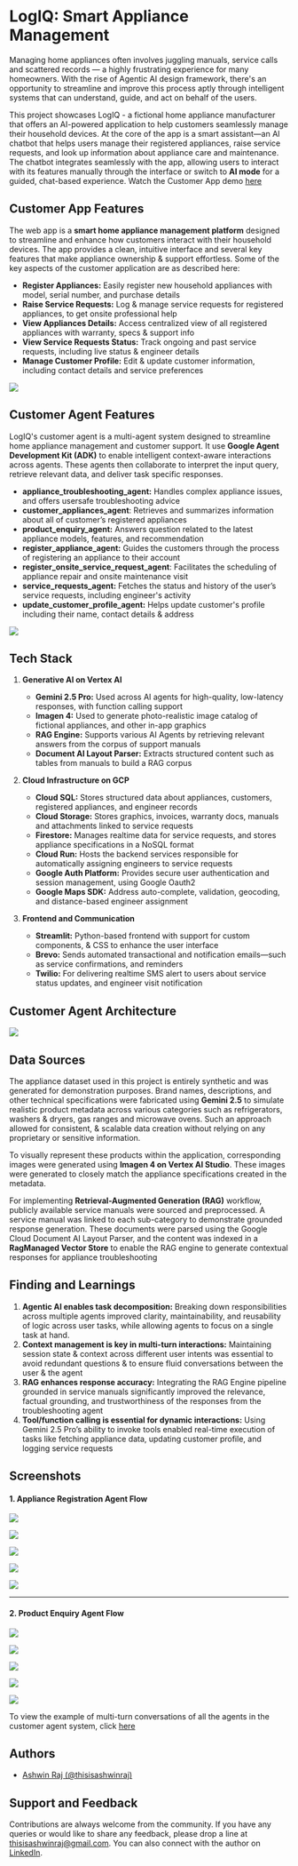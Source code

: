# LogIQ: Smart Appliance Management

Managing home appliances often involves juggling manuals, service calls and scattered records — a highly frustrating experience for many homeowners. With the rise of Agentic AI design framework, there's an opportunity to streamline and improve this process aptly through intelligent systems that can understand, guide, and act on behalf of the users.

This project showcases LogIQ - a fictional home appliance manufacturer that offers an AI-powered application to help customers seamlessly manage their household devices. At the core of the app is a smart assistant—an  AI chatbot that helps users manage their registered appliances, raise service requests, and look up information about appliance care and maintenance. The chatbot integrates seamlessly with the app, allowing users to interact with its features manually through the interface or switch to **AI mode** for a guided, chat-based experience. Watch the Customer App demo [here](https://github.com/thisisashwinraj/LogIQ-Smart-Appliance-Management/tree/main?tab=readme-ov-file#screenshots)

## Customer App Features

The web app is a **smart home appliance management platform** designed to streamline and enhance how customers interact with their household devices. The app provides a clean, intuitive interface and several key features that make appliance ownership & support effortless. Some of the key aspects of the customer application are as described here:

- **Register Appliances:** Easily register new household appliances with model, serial number, and purchase details
- **Raise Service Requests:** Log & manage service requests for registered appliances, to get onsite professional help
- **View Appliances Details:** Access centralized view of all registered appliances with warranty, specs & support info
- **View Service Requests Status:** Track ongoing and past service requests, including live status & engineer details
- **Manage Customer Profile:** Edit & update customer information, including contact details and service preferences

![](https://github.com/thisisashwinraj/LogIQ-Smart-Appliance-Management/blob/main/assets/screenshots/logiq_home_1.PNG)

## Customer Agent Features

LogIQ's customer agent is a multi-agent system designed to streamline home appliance management and customer support. It use **Google Agent Development Kit (ADK)** to enable intelligent context-aware interactions across agents. These agents then collaborate to interpret the input query, retrieve relevant data, and deliver task specific responses.

- **appliance_troubleshooting_agent:** Handles complex appliance issues, and offers usersafe troubleshooting advice
- **customer_appliances_agent**: Retrieves and summarizes information about all of customer’s registered appliances
- **product_enquiry_agent:** Answers question related to the latest appliance models, features, and recommendation
- **register_appliance_agent:** Guides the customers through the process of registering an appliance to their account
- **register_onsite_service_request_agent**: Facilitates the scheduling of appliance repair and onsite maintenance visit
- **service_requests_agent:** Fetches the status and history of the user’s service requests, including engineer's activity
- **update_customer_profile_agent:** Helps update customer's profile including their name, contact details & address

![](https://github.com/thisisashwinraj/LogIQ-Smart-Appliance-Management/blob/main/assets/screenshots/chat/appliance_troubleshooting/chat_appliance_troubleshooting_1.PNG)

## Tech Stack

1. **Generative AI on Vertex AI**
    - **Gemini 2.5 Pro:** Used across AI agents for high-quality, low-latency responses, with function calling support
    - **Imagen 4:** Used to generate photo-realistic image catalog of fictional appliances, and other in-app graphics
    - **RAG Engine:** Supports various AI Agents by retrieving relevant answers from the corpus of support manuals
    - **Document AI Layout Parser:** Extracts structured content such as tables from manuals to build a RAG corpus

2. **Cloud Infrastructure on GCP**
    - **Cloud SQL:** Stores structured data about appliances, customers, registered appliances, and engineer records
    - **Cloud Storage:** Stores graphics, invoices, warranty docs, manuals and attachments linked to service requests
    - **Firestore:** Manages realtime data for service requests, and stores appliance specifications in a NoSQL format
    - **Cloud Run:** Hosts the backend services responsible for automatically assigning engineers to service requests
    - **Google Auth Platform:** Provides secure user authentication and session management, using Google Oauth2
    - **Google Maps SDK:** Address auto-complete, validation, geocoding, and distance-based engineer assignment

3. **Frontend and Communication**
    - **Streamlit:** Python-based frontend with support for custom components, & CSS to enhance the user interface
    - **Brevo:** Sends automated transactional and notification emails—such as service confirmations, and reminders
    - **Twilio:** For delivering realtime SMS alert to users about service status updates, and engineer visit notification

## Customer Agent Architecture
![](https://github.com/thisisashwinraj/LogIQ-Smart-Appliance-Management/blob/main/assets/architecture/customer_agent_architecture.png)

## Data Sources
The appliance dataset used in this project is entirely synthetic and was generated for demonstration purposes. Brand names, descriptions, and other technical specifications were fabricated using **Gemini 2.5** to simulate realistic product metadata across various categories such as refrigerators, washers & dryers, gas ranges and microwave ovens. Such an approach allowed for consistent, & scalable data creation without relying on any proprietary or sensitive information.

To visually represent these products within the application, corresponding images were generated using **Imagen 4 on Vertex AI Studio**. These images were generated to closely match the appliance specifications created in the metadata.

For implementing **Retrieval-Augmented Generation (RAG)** workflow, publicly available service manuals were sourced and preprocessed. A service manual was linked to each sub-category to demonstrate grounded response generation. These documents were parsed using the Google Cloud Document AI Layout Parser, and the content was indexed in a **RagManaged Vector Store** to enable the RAG engine to generate contextual responses for appliance troubleshooting

## Finding and Learnings

1. **Agentic AI enables task decomposition:** Breaking down responsibilities across multiple agents improved clarity, maintainability, and reusability of logic across user tasks, while allowing agents to focus on a single task at hand.
2. **Context management is key in multi-turn interactions:** Maintaining session state & context across different user intents was essential to avoid redundant questions & to ensure fluid conversations between the user & the agent
3. **RAG enhances response accuracy:** Integrating the RAG Engine pipeline grounded in service manuals significantly improved the relevance, factual grounding, and trustworthiness of the responses from the troubleshooting agent
4. **Tool/function calling is essential for dynamic interactions:** Using Gemini 2.5 Pro’s ability to invoke tools enabled real-time execution of tasks like fetching appliance data, updating customer profile, and logging service requests

## Screenshots

#### 1. Appliance Registration Agent Flow

![](https://github.com/thisisashwinraj/LogIQ-Smart-Appliance-Management/blob/main/assets/screenshots/chat/appliance_registration/chat_register_appliance_1.PNG)

![](https://github.com/thisisashwinraj/LogIQ-Smart-Appliance-Management/blob/main/assets/screenshots/chat/appliance_registration/chat_register_appliance_2.PNG)

![](https://github.com/thisisashwinraj/LogIQ-Smart-Appliance-Management/blob/main/assets/screenshots/chat/appliance_registration/chat_register_appliance_3.PNG)

![](https://github.com/thisisashwinraj/LogIQ-Smart-Appliance-Management/blob/main/assets/screenshots/chat/appliance_registration/chat_register_appliance_4.PNG)

![](https://github.com/thisisashwinraj/LogIQ-Smart-Appliance-Management/blob/main/assets/screenshots/chat/appliance_registration/registered_appliance_on_dashboard.PNG)

<HR>

#### 2. Product Enquiry Agent Flow

![](https://github.com/thisisashwinraj/LogIQ-Smart-Appliance-Management/blob/main/assets/screenshots/chat/product_enquiry/chat_product_enquiry_1.PNG)

![](https://github.com/thisisashwinraj/LogIQ-Smart-Appliance-Management/blob/main/assets/screenshots/chat/product_enquiry/chat_product_enquiry_2.PNG)

![](https://github.com/thisisashwinraj/LogIQ-Smart-Appliance-Management/blob/main/assets/screenshots/chat/product_enquiry/chat_product_enquiry_3.PNG)

![](https://github.com/thisisashwinraj/LogIQ-Smart-Appliance-Management/blob/main/assets/screenshots/chat/product_enquiry/chat_product_enquiry_4.PNG)

![](https://github.com/thisisashwinraj/LogIQ-Smart-Appliance-Management/blob/main/assets/screenshots/chat/product_enquiry/chat_product_enquiry_5.PNG)

To view the example of multi-turn conversations of all the agents in the customer agent system, click [here](https://github.com/thisisashwinraj/LogIQ-Smart-Appliance-Management/tree/main/assets/screenshots/chat)

## Authors
- [Ashwin Raj (@thisisashwinraj)](https://www.github.com/thisisashwinraj)

## Support and Feedback
Contributions are always welcome from the community. If you have any queries or would like to share any feedback, please drop a line at thisisashwinraj@gmail.com. You can also connect with the author on [LinkedIn](https://www.linkedin.com/in/thisisashwinraj/).
